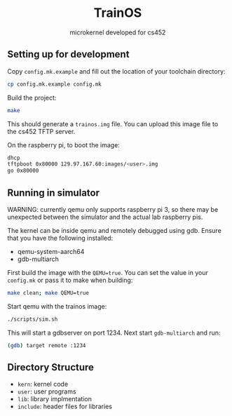 <div align="center">

# TrainOS

microkernel developed for cs452

</div>

## Setting up for development

Copy `config.mk.example` and fill out the location of your toolchain directory:
```sh
cp config.mk.example config.mk
```

Build the project:
```sh
make
```

This should generate a `trainos.img` file. You can upload this image file to
the cs452 TFTP server.

On the raspberry pi, to boot the image:

```sh
dhcp
tftpboot 0x80000 129.97.167.60:images/<user>.img
go 0x80000
```

## Running in simulator

WARNING: currently qemu only supports raspberry pi 3, so there may be
unexpected between the simulator and the actual lab raspberry pis.

The kernel can be inside qemu and remotely debugged using gdb. Ensure that you
have the following installed:
- qemu-system-aarch64
- gdb-multiarch

First build the image with the `QEMU=true`. You can set the value in your
`config.mk` or pass it to make when building:
```sh
make clean; make QEMU=true
```

Start qemu with the trainos image:
```sh
./scripts/sim.sh
```
This will start a gdbserver on port 1234. Next start `gdb-multiarch` and run:
```sh
(gdb) target remote :1234
```

## Directory Structure

- `kern`: kernel code
- `user`: user programs
- `lib`: library implmentation
- `include`: header files for libraries

